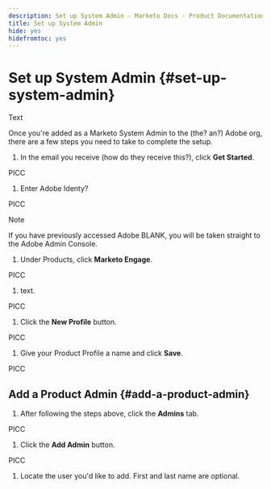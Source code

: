 ```yaml
---
description: Set up System Admin - Marketo Docs - Product Documentation
title: Set up System Admin
hide: yes
hidefromtoc: yes
---
```

# Set up System Admin {#set-up-system-admin}

Text

Once you're added as a Marketo System Admin to the (the? an?) Adobe org, there are a few steps you need to take to complete the setup.

1. In the email you receive (how do they receive this?), click **Get Started**.

PICC

1. Enter Adobe Identy?

PICC

>[!NOTE]
>
>If you have previously accessed Adobe BLANK, you will be taken straight to the Adobe Admin Console.

1. Under Products, click **Marketo Engage**.

PICC

1. text.

PICC

1. Click the **New Profile** button.

PICC

1. Give your Product Profile a name and click **Save**.

PICC

## Add a Product Admin {#add-a-product-admin}

1. After following the steps above, click the **Admins** tab.

PICC

1. Click the **Add Admin** button.

PICC

1. Locate the user you'd like to add. First and last name are optional.